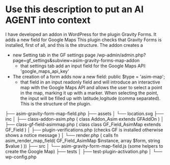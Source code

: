 # Use this description to put an AI AGENT into context

I have developed an addon in WordPress for the plugin Gravity Forms. It adds a new field for Google Maps
This plugin checks that Gravity Forms is installed, first of all, and this is the structure.
The addon creates a 
- new Setting tab in the GF settings page /wp-admin/admin.php?page=gf_settings&subview=asim-gravity-forms-map-addon
	- that settings tab add an input field for the Google Maps API: 'google_maps_api_key'
- The creation of a form adds now a new field: public $type = 'asim-map';
	- that field in an input readonly field and will introduce an interactive map with the Google Maps API and 
	allows the user to select a point in the map, marking it up with a marker. When selecting the point,
	the input will be filled up with latitude,logitude (comma separated).
This is the structure of the plugin.

├── asim-gravity-form-map-field.php
├── assets
│   └── location.svg
├── inc
│   ├── class-addon-asim.php  ( class Addon_Asim extends GFAddOn )
│   ├── class-gf-field-asimmap.php ( class class GF_Field_AsimMap extends GF_Field )
│   ├── plugin-verifications.php (checks GF is installed otherwise shows a notice message )
│   └── render.php ( calls fn asim_render_map_field( GF_Field_AsimMap $instance, array $form, string $value ) ))
├── src
│   └── asim-gravity-form-map-field.js (some helpers to create the Google Map)
├── tests
│   ├── test-plugin-activation.php
│   └── wp-config.php
